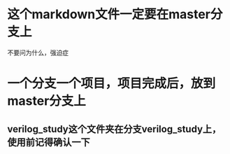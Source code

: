 # 这个markdown文件一定要在master分支上  
不要问为什么，强迫症  
# 一个分支一个项目，项目完成后，放到master分支上  
## verilog_study这个文件夹在分支verilog_study上，使用前记得确认一下
